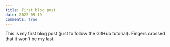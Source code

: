 ```yaml
---
title: First blog post
date: 2022-09-19
comments: true
---
```


This is my first blog post (just to follow the GitHub tutorial). Fingers crossed that it won't be my last.
